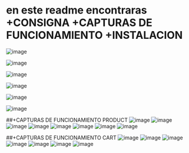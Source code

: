 ﻿# en este readme encontraras +CONSIGNA +CAPTURAS DE FUNCIONAMIENTO +INSTALACION

 ![image](https://github.com/GermanPagano/Desafio_entrega_backendC1/assets/80891761/ddf8510e-af1f-4f96-8469-a31829e73944)

![image](https://github.com/GermanPagano/Desafio_entrega_backendC1/assets/80891761/bc4fea65-7126-4acd-a474-33693e45401f)

![image](https://github.com/GermanPagano/Desafio_entrega_backendC1/assets/80891761/3197f4d4-82de-4893-97f7-55dc6313c43a)

![image](https://github.com/GermanPagano/Desafio_entrega_backendC1/assets/80891761/6cae5941-54ac-44a6-a3ab-ccd2bc9a7470)

![image](https://github.com/GermanPagano/Desafio_entrega_backendC1/assets/80891761/471e7bff-ed65-4c1e-9bc8-39f360fc0571)

![image](https://github.com/GermanPagano/Desafio_entrega_backendC1/assets/80891761/8c52a4d8-8e9b-4150-8b55-441f4f86f655)

##+CAPTURAS DE FUNCIONAMIENTO PRODUCT
![image](https://github.com/GermanPagano/Desafio_entrega_backendC1/assets/80891761/df4e1db8-dcfe-4656-8966-07b6b08e0d2b)
![image](https://github.com/GermanPagano/Desafio_entrega_backendC1/assets/80891761/53977a40-d7be-4441-bd7c-439cb70eddf8)
![image](https://github.com/GermanPagano/Desafio_entrega_backendC1/assets/80891761/6475f904-8c97-446a-8421-9228bb69334d)
![image](https://github.com/GermanPagano/Desafio_entrega_backendC1/assets/80891761/fdba3adc-a875-4e9c-879a-1fd429288b5c)
![image](https://github.com/GermanPagano/Desafio_entrega_backendC1/assets/80891761/4eab3efa-e57a-436a-88ed-d1090c859dcf)
![image](https://github.com/GermanPagano/Desafio_entrega_backendC1/assets/80891761/bf7a0826-8625-4ae0-bc8a-d973007d5d08)
![image](https://github.com/GermanPagano/Desafio_entrega_backendC1/assets/80891761/e483d2b5-4b6f-423e-9b06-1d8826179f1e)
![image](https://github.com/GermanPagano/Desafio_entrega_backendC1/assets/80891761/92b26682-c81d-40b2-b42c-f191ec9a2c2a)

##+CAPTURAS DE FUNCIONAMIENTO CART
![image](https://github.com/GermanPagano/Desafio_entrega_backendC1/assets/80891761/34b101f1-7e74-420b-b8fa-fd7e77a1b6f0)
![image](https://github.com/GermanPagano/Desafio_entrega_backendC1/assets/80891761/7245af72-d509-4d6a-890f-a85a150b0779)
![image](https://github.com/GermanPagano/Desafio_entrega_backendC1/assets/80891761/6fb70b80-4096-46ca-b5be-77e410bda328)
![image](https://github.com/GermanPagano/Desafio_entrega_backendC1/assets/80891761/c35f366d-b540-4ba1-9076-f6fec377d267)
![image](https://github.com/GermanPagano/Desafio_entrega_backendC1/assets/80891761/635404d8-7d9c-45e0-8d8d-18cc7457f5a4)
![image](https://github.com/GermanPagano/Desafio_entrega_backendC1/assets/80891761/c2140443-03ad-41ef-a32a-91dd8951a86a)
![image](https://github.com/GermanPagano/Desafio_entrega_backendC1/assets/80891761/8104d058-ebab-4636-9d15-4ba0e5a492fe)





